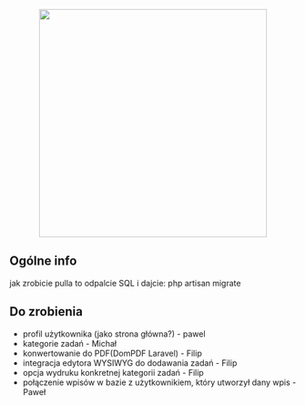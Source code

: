 <p align="center"><a href="https://laravel.com" target="_blank"><img src="https://raw.githubusercontent.com/laravel/art/master/logo-lockup/5%20SVG/2%20CMYK/1%20Full%20Color/laravel-logolockup-cmyk-red.svg" width="400"></a></p>

## Ogólne info

jak zrobicie pulla to odpalcie SQL i dajcie: 
php artisan migrate

## Do zrobienia
* profil użytkownika (jako strona główna?) - pawel 
* kategorie zadań - Michał
* konwertowanie do PDF(DomPDF Laravel) - Filip
* integracja edytora WYSIWYG do dodawania zadań - Filip
* opcja wydruku konkretnej kategorii zadań - Filip
* połączenie wpisów w bazie z użytkownikiem, który utworzył dany wpis - Paweł
